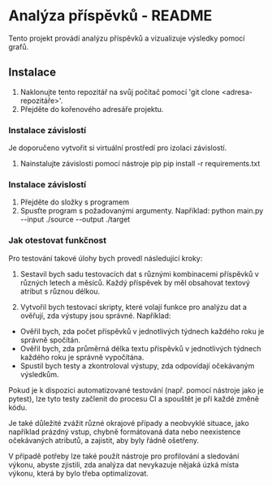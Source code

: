 # Analýza příspěvků - README

Tento projekt provádí analýzu příspěvků a vizualizuje výsledky pomocí grafů.

## Instalace
1. Naklonujte tento repozitář na svůj počítač pomocí 'git clone <adresa-repozitáře>'.
2. Přejděte do kořenového adresáře projektu.

### Instalace závislostí

Je doporučeno vytvořit si virtuální prostředí pro izolaci závislostí.

1. Nainstalujte závislosti pomocí nástroje pip
    pip install -r requirements.txt


### Instalace závislostí

1. Přejděte do složky s programem
2. Spusťte program s požadovanými argumenty. Například:
    python main.py --input ./source --output ./target

### Jak otestovat funkčnost 
Pro testování takové úlohy bych provedl následující kroky:

1. Sestavil bych sadu testovacích dat s různými kombinacemi příspěvků v různých letech a měsíců. Každý příspěvek by měl obsahovat textový atribut s různou délkou.

2. Vytvořil bych testovací skripty, které volají funkce pro analýzu dat a ověřují, zda výstupy jsou správné. Například:
- Ověřil bych, zda počet příspěvků v jednotlivých týdnech každého roku je správně spočítán.
- Ověřil bych, zda průměrná délka textu příspěvků v jednotlivých týdnech každého roku je správně vypočítána.
- Spustil bych testy a zkontroloval výstupy, zda odpovídají očekávaným výsledkům.

Pokud je k dispozici automatizované testování (např. pomocí nástroje jako je pytest), lze tyto testy začlenit do procesu CI a spouštět je při každé změně kódu.

Je také důležité zvážit různé okrajové případy a neobvyklé situace, jako například prázdný vstup, chybně formátovaná data nebo neexistence očekávaných atributů, a zajistit, aby byly řádně ošetřeny.

V případě potřeby lze také použít nástroje pro profilování a sledování výkonu, abyste zjistili, zda analýza dat nevykazuje nějaká úzká místa výkonu, která by bylo třeba optimalizovat.






